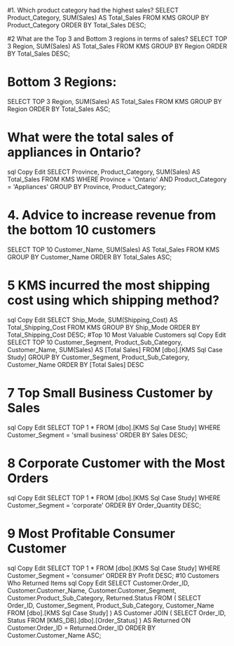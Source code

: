 
#1. Which product category had the highest sales?
SELECT 
    Product_Category,
    SUM(Sales) AS Total_Sales
FROM KMS
GROUP BY Product_Category
ORDER BY Total_Sales DESC;

#2 What are the Top 3 and Bottom 3 regions in terms of sales?
SELECT TOP 3 
    Region,
    SUM(Sales) AS Total_Sales
FROM KMS
GROUP BY Region
ORDER BY Total_Sales DESC;
# Bottom 3 Regions:
SELECT TOP 3 
    Region,
    SUM(Sales) AS Total_Sales
FROM KMS
GROUP BY Region
ORDER BY Total_Sales ASC;
# What were the total sales of appliances in Ontario?
sql
Copy
Edit
SELECT 
    Province,
    Product_Category,
    SUM(Sales) AS Total_Sales
FROM KMS
WHERE 
    Province = 'Ontario' AND
    Product_Category = 'Appliances'
GROUP BY Province, Product_Category;

# 4. Advice to increase revenue from the bottom 10 customers
SELECT TOP 10 
    Customer_Name,
    SUM(Sales) AS Total_Sales
FROM KMS
GROUP BY Customer_Name
ORDER BY Total_Sales ASC;
# 5 KMS incurred the most shipping cost using which shipping method?
sql
Copy
Edit
SELECT 
    Ship_Mode,
    SUM(Shipping_Cost) AS Total_Shipping_Cost
FROM KMS
GROUP BY Ship_Mode
ORDER BY Total_Shipping_Cost DESC;
#Top 10 Most Valuable Customers
sql
Copy
Edit
SELECT TOP 10 
    Customer_Segment,
    Product_Sub_Category,
    Customer_Name,
    SUM(Sales) AS [Total Sales]
FROM [dbo].[KMS Sql Case Study]
GROUP BY 
    Customer_Segment,
    Product_Sub_Category,
    Customer_Name
ORDER BY [Total Sales] DESC

# 7 Top Small Business Customer by Sales
sql
Copy
Edit
SELECT TOP 1 *
FROM [dbo].[KMS Sql Case Study]
WHERE Customer_Segment = 'small business'
ORDER BY Sales DESC;

# 8 Corporate Customer with the Most Orders
sql
Copy
Edit
SELECT TOP 1 *
FROM [dbo].[KMS Sql Case Study]
WHERE Customer_Segment = 'corporate'
ORDER BY Order_Quantity DESC;

# 9 Most Profitable Consumer Customer
sql
Copy
Edit
SELECT TOP 1 *
FROM [dbo].[KMS Sql Case Study]
WHERE Customer_Segment = 'consumer'
ORDER BY Profit DESC;
#10 Customers Who Returned Items
sql
Copy
Edit
SELECT 
    Customer.Order_ID,
    Customer.Customer_Name,
    Customer.Customer_Segment,
    Customer.Product_Sub_Category,
    Returned.Status
FROM (
    SELECT 
        Order_ID,
        Customer_Segment,
        Product_Sub_Category,
        Customer_Name
    FROM [dbo].[KMS Sql Case Study]
) AS Customer
JOIN (
    SELECT 
        Order_ID,
        Status
    FROM [KMS_DB].[dbo].[Order_Status]
) AS Returned
ON Customer.Order_ID = Returned.Order_ID
ORDER BY Customer.Customer_Name ASC;

